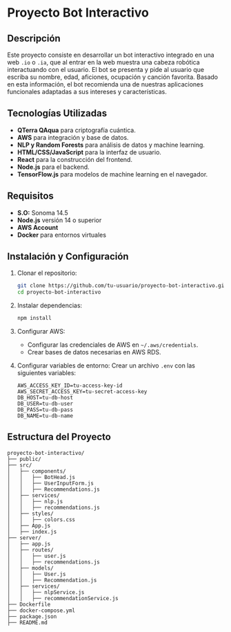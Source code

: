 # Proyecto Bot Interactivo

## Descripción
Este proyecto consiste en desarrollar un bot interactivo integrado en una web `.io` o `.ia`, que al entrar en la web muestra una cabeza robótica interactuando con el usuario. El bot se presenta y pide al usuario que escriba su nombre, edad, aficiones, ocupación y canción favorita. Basado en esta información, el bot recomienda una de nuestras aplicaciones funcionales adaptadas a sus intereses y características.

## Tecnologías Utilizadas
- **QTerra QAqua** para criptografía cuántica.
- **AWS** para integración y base de datos.
- **NLP y Random Forests** para análisis de datos y machine learning.
- **HTML/CSS/JavaScript** para la interfaz de usuario.
- **React** para la construcción del frontend.
- **Node.js** para el backend.
- **TensorFlow.js** para modelos de machine learning en el navegador.

## Requisitos
- **S.O:** Sonoma 14.5
- **Node.js** versión 14 o superior
- **AWS Account**
- **Docker** para entornos virtuales

## Instalación y Configuración
1. Clonar el repositorio:
    ```bash
    git clone https://github.com/tu-usuario/proyecto-bot-interactivo.git
    cd proyecto-bot-interactivo
    ```

2. Instalar dependencias:
    ```bash
    npm install
    ```

3. Configurar AWS:
    - Configurar las credenciales de AWS en `~/.aws/credentials`.
    - Crear bases de datos necesarias en AWS RDS.

4. Configurar variables de entorno:
    Crear un archivo `.env` con las siguientes variables:
    ```env
    AWS_ACCESS_KEY_ID=tu-access-key-id
    AWS_SECRET_ACCESS_KEY=tu-secret-access-key
    DB_HOST=tu-db-host
    DB_USER=tu-db-user
    DB_PASS=tu-db-pass
    DB_NAME=tu-db-name
    ```

## Estructura del Proyecto
```plaintext
proyecto-bot-interactivo/
├── public/
├── src/
│   ├── components/
│   │   ├── BotHead.js
│   │   ├── UserInputForm.js
│   │   ├── Recommendations.js
│   ├── services/
│   │   ├── nlp.js
│   │   ├── recommendations.js
│   ├── styles/
│   │   ├── colors.css
│   ├── App.js
│   ├── index.js
├── server/
│   ├── app.js
│   ├── routes/
│   │   ├── user.js
│   │   ├── recommendations.js
│   ├── models/
│   │   ├── User.js
│   │   ├── Recommendation.js
│   ├── services/
│   │   ├── nlpService.js
│   │   ├── recommendationService.js
├── Dockerfile
├── docker-compose.yml
├── package.json
├── README.md
